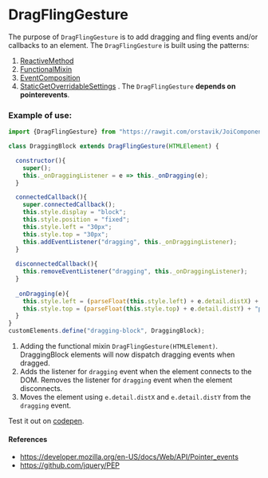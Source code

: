 # DragFlingGesture
The purpose of `DragFlingGesture` is to add dragging and fling events and/or callbacks to an element.
The `DragFlingGesture` is built using the patterns:
1. [ReactiveMethod](../chapter2/Pattern1_ReactiveMethod.md)
2. [FunctionalMixin](../chapter2/Pattern2_FunctionalMixin.md)
3. [EventComposition](Pattern4_EventComposition.md)
4. [StaticGetOverridableSettings](Pattern4_EventComposition.md)
.
The `DragFlingGesture` **depends on pointerevents**.

### Example of use:

```javascript
import {DragFlingGesture} from "https://rawgit.com/orstavik/JoiComponents/master/src/DragFlingMixin.js";

class DraggingBlock extends DragFlingGesture(HTMLElement) {                   //[1]

  constructor(){
    super();
    this._onDraggingListener = e => this._onDragging(e);      
  }

  connectedCallback(){
    super.connectedCallback();
    this.style.display = "block"; 
    this.style.position = "fixed"; 
    this.style.left = "30px";                
    this.style.top = "30px";
    this.addEventListener("dragging", this._onDraggingListener);              //[2]
  }                                                                           
                                                                              
  disconnectedCallback(){                                                     
    this.removeEventListener("dragging", this._onDraggingListener);           //[2]   
  }
  
  _onDragging(e){
    this.style.left = (parseFloat(this.style.left) + e.detail.distX) + "px";  //[3]
    this.style.top = (parseFloat(this.style.top) + e.detail.distY) + "px";    //[3]
  }
}
customElements.define("dragging-block", DraggingBlock);
```                                                                   
1. Adding the functional mixin `DragFlingGesture(HTMLElement)`. 
DraggingBlock elements will now dispatch dragging events when dragged.
2. Adds the listener for `dragging` event when the element connects to the DOM.
Removes the listener for `dragging` event when the element disconnects.
3. Moves the element using `e.detail.distX` and `e.detail.distY` from the `dragging` event.

Test it out on [codepen](https://codepen.io/orstavik/pen/XEwPaE).

#### References
* https://developer.mozilla.org/en-US/docs/Web/API/Pointer_events
* https://github.com/jquery/PEP